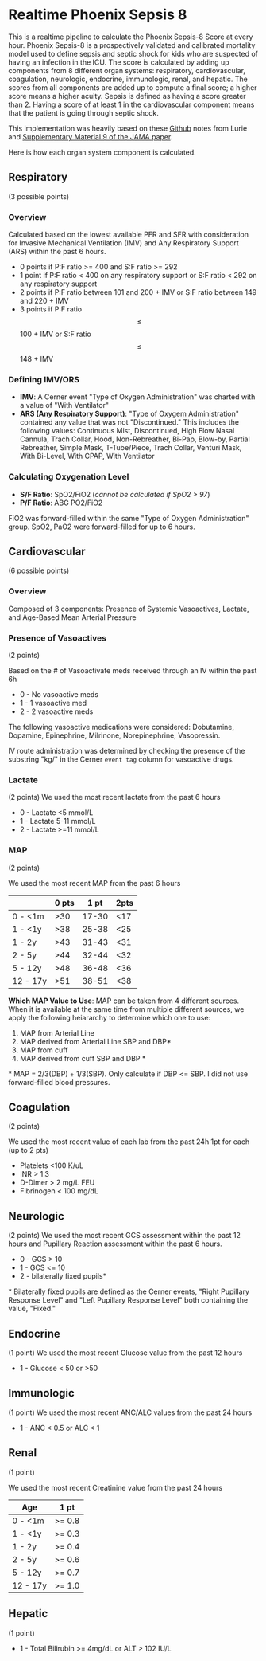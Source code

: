 # Realtime Phoenix Sepsis 8 
This is a realtime pipeline to calculate the Phoenix Sepsis-8 Score at every hour.
Phoenix Sepsis-8 is a prospectively validated and calibrated mortality model used to define sepsis and septic shock for kids who are suspected of having an infection in the ICU. The score is calculated by adding up components from 8 different organ systems: respiratory, cardiovascular, coagulation, neurologic, endocrine, immunologic, renal, and hepatic. The scores from all components are added up to compute a final score; a higher score means a higher acuity. Sepsis is defined as having a score greater than 2. Having a score of at least 1 in the cardiovascular component means that the patient is going through septic shock.

This implementation was heavily based on these [Github](https://cu-dbmi-peds.github.io/phoenix/articles/ehr_implementation_notes.html) notes from Lurie and [Supplementary Material 9 of the JAMA paper](https://docs.google.com/spreadsheets/d/1dzkRYRq-ehlqXpVw0DeMecpYPWbqJULDxmiNrc12rBs/edit?usp=sharing).

Here is how each organ system component is calculated.

## Respiratory
(3 possible points)

### Overview
Calculated based on the lowest available PFR and SFR with consideration for Invasive Mechanical Ventilation (IMV) and Any Respiratory Support (ARS) within the past 6 hours.

* 0 points if P:F ratio >= 400 and S:F ratio >= 292
* 1 point if P:F ratio < 400 on any respiratory support or S:F ratio < 292 on any respiratory support
* 2 points if P:F ratio between 101 and 200 + IMV or S:F ratio between 149 and 220 + IMV
* 3 points if P:F ratio $$\leq$$ 100 + IMV or S:F ratio $$\leq$$ 148 + IMV

### Defining IMV/ORS
* **IMV**: A Cerner event "Type of Oxygen Administration" was charted with a value of "With Ventilator"
* **ARS (Any Respiratory Support)**: "Type of Oxygem Administration" contained any value that was not "Discontinued." This includes the following values: Continuous Mist, Discontinued, High Flow Nasal Cannula, Trach Collar, Hood, Non-Rebreather, Bi-Pap, Blow-by, Partial Rebreather, Simple Mask, T-Tube/Piece, Trach Collar, Venturi Mask, With Bi-Level, With CPAP, With Ventilator

### Calculating Oxygenation Level
* **S/F Ratio**: SpO2/FiO2 (_cannot be calculated if SpO2 > 97_)
* **P/F Ratio**: ABG PO2/FiO2

FiO2 was forward-filled within the same "Type of Oxygen Administration" group. SpO2, PaO2 were forward-filled for up to 6 hours.

## Cardiovascular
(6 possible points)

### Overview 
Composed of 3 components: Presence of Systemic Vasoactives, Lactate, and Age-Based Mean Arterial Pressure

### Presence of Vasoactives
(2 points)

Based on the # of Vasoactivate meds received through an IV within the past 6h
* 0 - No vasoactive meds
* 1 - 1 vasoactive med
* 2 - 2 vasoactive meds

The following vasoactive medications were considered: Dobutamine, Dopamine, Epinephrine, Milrinone, Norepinephrine, Vasopressin.

IV route administration was determined by checking the presence of the substring "kg/" in the Cerner `event tag` column for vasoactive drugs.

### Lactate
(2 points)
We used the most recent lactate from the past 6 hours

* 0 - Lactate <5 mmol/L
* 1 - Lactate 5-11 mmol/L
* 2 - Lactate >=11 mmol/L


### MAP
(2 points)

We used the most recent MAP from the past 6 hours

|          | 0 pts | 1 pt  | 2pts |
|----------|-------|-------|------|
| 0 - <1m  | >30   | 17-30 | <17  |
| 1 - <1y  | >38   | 25-38 | <25  |
| 1 - 2y   | >43   | 31-43 | <31  |
| 2 - 5y   | >44   | 32-44 | <32  |
| 5 - 12y  | >48   | 36-48 | <36  |
| 12 - 17y | >51   | 38-51 | <38  |

**Which MAP Value to Use**: MAP can be taken from 4 different sources. When it is available at the same time from multiple different sources, we apply the following heiararchy to determine which one to use:
1. MAP from Arterial Line
2. MAP derived from Arterial Line SBP and DBP*
3. MAP from cuff
4. MAP derived from cuff SBP and DBP *

\* MAP = 2/3(DBP) + 1/3(SBP). Only calculate if DBP <= SBP. I did not use forward-filled blood pressures.

## Coagulation
(2 points)

We used the most recent value of each lab from the past 24h
1pt for each (up to 2 pts)
* Platelets <100 K/uL 
* INR > 1.3
* D-Dimer > 2 mg/L FEU
* Fibrinogen < 100 mg/dL

## Neurologic
(2 points)
We used the most recent GCS assessment within the past 12 hours and Pupillary Reaction assessment within the past 6 hours.

* 0 - GCS > 10
* 1 - GCS <= 10
* 2 - bilaterally fixed pupils*

\* Bilaterally fixed pupils are defined as the Cerner events, "Right Pupillary Response Level" and "Left Pupillary Response Level" both containing the value, "Fixed." 


## Endocrine
(1 point)
We used the most recent Glucose value from the past 12 hours

* 1 - Glucose < 50 or >50

## Immunologic
(1 point)
We used the most recent ANC/ALC values from the past 24 hours

* 1 - ANC < 0.5 or ALC < 1

## Renal
(1 point)

We used the most recent Creatinine value from the past 24 hours

|   Age    |  1 pt  |
|----------|--------|
| 0 - <1m  | >= 0.8 |
| 1 - <1y  | >= 0.3 |
| 1 - 2y   | >= 0.4 |
| 2 - 5y   | >= 0.6 |
| 5 - 12y  | >= 0.7 |
| 12 - 17y | >= 1.0 |

## Hepatic
(1 point)

* 1 - Total Bilirubin >= 4mg/dL or ALT > 102 IU/L

